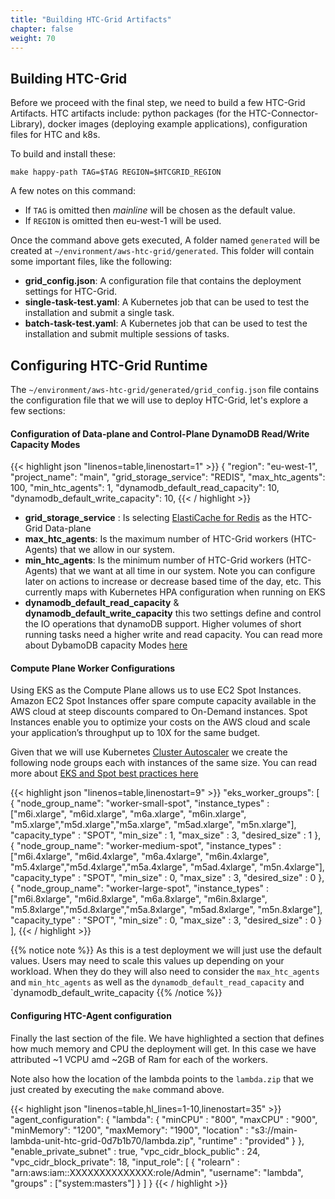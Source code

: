 ```yaml
---
title: "Building HTC-Grid Artifacts"
chapter: false
weight: 70
---
```


## Building HTC-Grid 

Before we proceed with the final step, we need to build a few HTC-Grid Artifacts. HTC artifacts include: python packages (for the HTC-Connector-Library), docker images (deploying example applications), configuration files for HTC and k8s. 

To build and install these:

```
make happy-path TAG=$TAG REGION=$HTCGRID_REGION
```

A few notes on this command:
 - If `TAG` is omitted then *mainline* will be chosen as the default value.
 - If `REGION` is omitted then eu-west-1 will be used.

 Once the command above gets executed, A folder named `generated` will be created at `~/environment/aws-htc-grid/generated`. This folder will contain some important files, like the following:

* **grid_config.json**: A configuration file that contains the deployment settings for HTC-Grid.
* **single-task-test.yaml**:  A Kubernetes job that can be used to test the installation and submit a single task.
* **batch-task-test.yaml**:  A Kubernetes job that can be used to test the installation and submit multiple sessions of tasks.

## Configuring HTC-Grid Runtime

The `~/environment/aws-htc-grid/generated/grid_config.json` file contains the configuration file that we will use to deploy HTC-Grid, let's explore a few sections:

#### Configuration of Data-plane and Control-Plane DynamoDB Read/Write Capacity Modes

{{< highlight json "linenos=table,linenostart=1" >}}
{
  "region": "eu-west-1",
  "project_name": "main",
  "grid_storage_service": "REDIS",
  "max_htc_agents": 100,
  "min_htc_agents": 1,
  "dynamodb_default_read_capacity": 10,
  "dynamodb_default_write_capacity": 10,
{{< / highlight >}}

* **grid_storage_service** : Is selecting [ElastiCache for Redis](https://aws.amazon.com/elasticache/redis/) as the HTC-Grid Data-plane
* **max_htc_agents**: Is the maximum number of HTC-Grid workers (HTC-Agents) that we allow in our system.
* **min_htc_agents**: Is the minimum number of HTC-Grid workers (HTC-Agents) that we want at all time in our system. Note you can configure later on actions to increase or decrease based time of the day, etc. This currently maps with Kubernetes HPA configuration when running on EKS
* **dynamodb_default_read_capacity** & **dynamodb_default_write_capacity** this two settings define and control the IO operations that dynamoDB support. Higher volumes of short running tasks need a higher write and read capacity. You can read more about DybamoDB capacity Modes [here](https://docs.aws.amazon.com/amazondynamodb/latest/developerguide/HowItWorks.ReadWriteCapacityMode.html)


#### Compute Plane Worker Configurations

Using EKS as the Compute Plane allows us to use EC2 Spot Instances. Amazon EC2 Spot Instances offer spare compute capacity available in the AWS cloud at steep discounts compared to On-Demand instances. Spot Instances enable you to optimize your costs on the AWS cloud and scale your application’s throughput up to 10X for the same budget.


Given that we will use Kubernetes [Cluster Autoscaler](https://github.com/kubernetes/autoscaler/tree/master/cluster-autoscaler) we create the following node groups each with instances of the same size. You can read more about [EKS and Spot best practices here](https://aws.amazon.com/blogs/compute/cost-optimization-and-resilience-eks-with-spot-instances/)

{{< highlight json "linenos=table,linenostart=9" >}}
  "eks_worker_groups": [
      {
        "node_group_name": "worker-small-spot",
        "instance_types" : ["m6i.xlarge", "m6id.xlarge", "m6a.xlarge", "m6in.xlarge", "m5.xlarge","m5d.xlarge","m5a.xlarge", "m5ad.xlarge", "m5n.xlarge"],
        "capacity_type"  : "SPOT",
        "min_size"       : 1,
        "max_size"       : 3,
        "desired_size"   : 1
      },
      {
        "node_group_name": "worker-medium-spot",
        "instance_types" : ["m6i.4xlarge", "m6id.4xlarge", "m6a.4xlarge", "m6in.4xlarge", "m5.4xlarge","m5d.4xlarge","m5a.4xlarge", "m5ad.4xlarge", "m5n.4xlarge"],
        "capacity_type"  : "SPOT",
        "min_size"       : 0,
        "max_size"       : 3,
        "desired_size"   : 0
      },
      {
         "node_group_name": "worker-large-spot",
         "instance_types" : ["m6i.8xlarge", "m6id.8xlarge", "m6a.8xlarge", "m6in.8xlarge", "m5.8xlarge","m5d.8xlarge","m5a.8xlarge", "m5ad.8xlarge", "m5n.8xlarge"],
         "capacity_type"  : "SPOT",
         "min_size"       : 0,
         "max_size"       : 3,
         "desired_size"   : 0
      }
  ],
{{< / highlight >}}



{{% notice note %}}
As this is a test deployment we will just use the default values. Users may need to scale this values up depending on your workload. When they do they will also need to consider the `max_htc_agents` and `min_htc_agents` as well as the `dynamodb_default_read_capacity` and `dynamodb_default_write_capacity
{{% /notice %}}


#### Configuring HTC-Agent configuration

Finally the last section of the file. We have highlighted a section that defines how much memory and CPU the deployment will get. In this case we have attributed ~1 VCPU amd ~2GB of Ram for each of the workers.

Note also how the location of the lambda points to the `lambda.zip` that we just created by executing the `make` command above.

{{< highlight json "linenos=table,hl_lines=1-10,linenostart=35" >}}
  "agent_configuration": {
    "lambda": {
      "minCPU"   : "800",
      "maxCPU"   : "900",
      "minMemory": "1200",
      "maxMemory": "1900",
      "location" : "s3://main-lambda-unit-htc-grid-0d7b1b70/lambda.zip",
      "runtime"  : "provided"
    }
  },
  "enable_private_subnet" : true,
  "vpc_cidr_block_public" : 24,
  "vpc_cidr_block_private": 18,
  "input_role": [
      {
        "rolearn" : "arn:aws:iam::XXXXXXXXXXXXXX:role/Admin",
        "username": "lambda",
        "groups"  : ["system:masters"]
      }
  ]
}
{{< / highlight >}}
